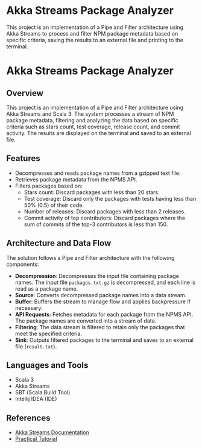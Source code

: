 # Akka Streams Package Analyzer
This project is an implementation of a Pipe and Filter architecture using Akka Streams to process and filter NPM package metadata based on specific criteria, saving the results to an external file and printing to the terminal.

# Akka Streams Package Analyzer

## Overview
This project is an implementation of a Pipe and Filter architecture using Akka Streams and Scala 3. The system processes a stream of NPM package metadata, filtering and analyzing the data based on specific criteria such as stars count, test coverage, release count, and commit activity. The results are displayed on the terminal and saved to an external file.

## Features
- Decompresses and reads package names from a gzipped text file.
- Retrieves package metadata from the NPMS API.
- Filters packages based on:
  - Stars count: Discard packages with less than 20 stars.
  - Test coverage: Discard only the packages with tests having less than 50% (0.5) of their code.
  - Number of releases: Discard packages with less than 2 releases.
  - Commit activity of top contributors: Discard packages where the sum of commits of the top-3 contributors is less than 150.

## Architecture and Data Flow
The solution follows a Pipe and Filter architecture with the following components:
- **Decompression**: Decompresses the input file containing package names. The input file `packages.txt.gz` is decompressed, and each line is read as a package name.
- **Source**: Converts decompressed package names into a data stream.
- **Buffer**: Buffers the stream to manage flow and applies backpressure if necessary.
- **API Requests**: Fetches metadata for each package from the NPMS API. The package names are converted into a stream of data.
- **Filtering**: The data stream is filtered to retain only the packages that meet the specified criteria.
- **Sink**: Outputs filtered packages to the terminal and saves to an external file (`result.txt`).

## Languages and Tools
- Scala 3
- Akka Streams
- SBT (Scala Build Tool)
- Intellij IDEA (IDE)

## References
- [Akka Streams Documentation](https://doc.akka.io/docs/akka/current/stream/index.html)
- [Practical Tutorial](https://www.youtube.com/watch?v=L1FS2dyiwIg)
